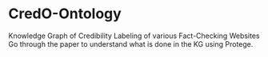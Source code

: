 # CredO-Ontology
Knowledge Graph of Credibility Labeling of various Fact-Checking Websites
Go through the paper to understand what is done in the KG using Protege.
